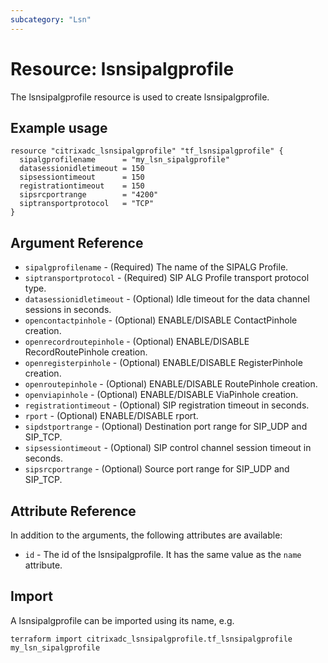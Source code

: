 ```yaml
---
subcategory: "Lsn"
---
```


# Resource: lsnsipalgprofile

The lsnsipalgprofile resource is used to create lsnsipalgprofile.


## Example usage

```hcl
resource "citrixadc_lsnsipalgprofile" "tf_lsnsipalgprofile" {
  sipalgprofilename      = "my_lsn_sipalgprofile"
  datasessionidletimeout = 150
  sipsessiontimeout      = 150
  registrationtimeout    = 150
  sipsrcportrange        = "4200"
  siptransportprotocol   = "TCP"
}
```


## Argument Reference

* `sipalgprofilename` - (Required) The name of the SIPALG Profile.
* `siptransportprotocol` - (Required) SIP ALG Profile transport protocol type.
* `datasessionidletimeout` - (Optional) Idle timeout for the data channel sessions in seconds.
* `opencontactpinhole` - (Optional) ENABLE/DISABLE ContactPinhole creation.
* `openrecordroutepinhole` - (Optional) ENABLE/DISABLE RecordRoutePinhole creation.
* `openregisterpinhole` - (Optional) ENABLE/DISABLE RegisterPinhole creation.
* `openroutepinhole` - (Optional) ENABLE/DISABLE RoutePinhole creation.
* `openviapinhole` - (Optional) ENABLE/DISABLE ViaPinhole creation.
* `registrationtimeout` - (Optional) SIP registration timeout in seconds.
* `rport` - (Optional) ENABLE/DISABLE rport.
* `sipdstportrange` - (Optional) Destination port range for SIP_UDP and SIP_TCP.
* `sipsessiontimeout` - (Optional) SIP control channel session timeout in seconds.
* `sipsrcportrange` - (Optional) Source port range for SIP_UDP and SIP_TCP.

## Attribute Reference

In addition to the arguments, the following attributes are available:

* `id` - The id of the lsnsipalgprofile. It has the same value as the `name` attribute.


## Import

A lsnsipalgprofile can be imported using its name, e.g.

```shell
terraform import citrixadc_lsnsipalgprofile.tf_lsnsipalgprofile my_lsn_sipalgprofile
```
